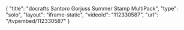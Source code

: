 {
    "title": "docrafts Santoro Gorjuss Summer Stamp MultiPack",
    "type": "solo",
    "layout": "iframe-static",
    "videoId": "112330587",
    "url": "\/tvpembed\/112330587"
}